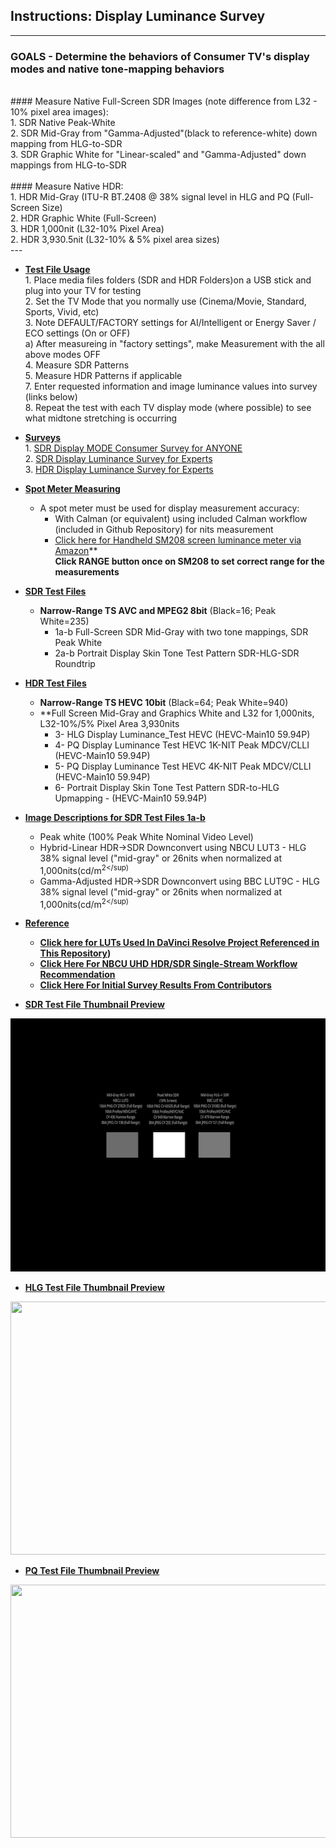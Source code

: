 ## Instructions: Display Luminance Survey<br/>
---
### GOALS - Determine the behaviors of Consumer TV's display modes and native tone-mapping behaviors
<br/>
#### Measure Native Full-Screen SDR Images (note difference from L32 - 10% pixel area images):<br/>
        1. SDR Native Peak-White<br/>
        2. SDR Mid-Gray from "Gamma-Adjusted"(black to reference-white) down mapping from HLG-to-SDR<br/>
        3. SDR Graphic White for "Linear-scaled" and "Gamma-Adjusted" down mappings from HLG-to-SDR<br/>
<br/>
#### Measure Native HDR:<br/>
        1. HDR Mid-Gray (ITU-R BT.2408 @ 38% signal level in HLG and PQ (Full-Screen Size) <br/>
        2. HDR Graphic White (Full-Screen)<br/>
        3. HDR 1,000nit (L32-10% Pixel Area)<br/>
        2. HDR 3,930.5nit (L32-10% & 5% pixel area sizes)<br/>
---

* **<ins>Test File Usage<ins>**<br/>
        1. Place media files folders (SDR and HDR Folders)on a USB stick and plug into your TV for testing<br/>
        2. Set the TV Mode that you normally use (Cinema/Movie, Standard, Sports, Vivid, etc)<br/>
        3. Note DEFAULT/FACTORY settings for AI/Intelligent or Energy Saver / ECO settings (On or OFF)<br/>
                a) After measureing in "factory settings", make Measurement with the all above modes OFF<br/>
        4. Measure SDR Patterns<br/>
        5. Measure HDR Patterns if applicable<br/>
        7. Enter requested information and image luminance values into survey (links below)<br/>
        8. Repeat the test with each TV display mode (where possible) to see what midtone stretching is occurring<br/>
    
* **<ins>Surveys<ins>**<br/>
        1. [SDR Display MODE Consumer Survey for ANYONE](https://forms.gle/7PX7YSNEz3odWzY29)<br/>
        2. [SDR Display Luminance Survey for Experts](https://forms.gle/MRcGhh8WgQVUkUSJ9)<br/>
        3. [HDR Display Luminance Survey for Experts](https://forms.gle/nFKsyX6bWNLTkdKt6)<br/>
    
* **<ins>Spot Meter Measuring<ins>**
    * A spot meter must be used for display measurement accuracy:
        * With Calman (or equivalent) using included Calman workflow (included in Github Repository) for nits measurement
        * [Click here for Handheld SM208 screen luminance meter via Amazon](https://www.amazon.com/gp/product/B00H050VEI/ref=ppx_yo_dt_b_asin_title_o00_s00?ie=UTF8&psc=1)**<br/>
                **Click RANGE button once on SM208 to set correct range for the measurements**

* **<ins>SDR Test Files<ins>**        
    * **Narrow-Range TS AVC and MPEG2 8bit** (Black=16; Peak White=235)
         * 1a-b Full-Screen SDR Mid-Gray with two tone mappings, SDR Peak White
         * 2a-b Portrait Display Skin Tone Test Pattern SDR-HLG-SDR Roundtrip 

* **<ins>HDR Test Files<ins>**
    * **Narrow-Range TS HEVC 10bit** (Black=64; Peak White=940)
    * **Full Screen Mid-Gray and Graphics White and L32 for 1,000nits, L32-10%/5% Pixel Area 3,930nits
         * 3- HLG Display Luminance_Test HEVC  (HEVC-Main10 59.94P)
         * 4- PQ Display Luminance Test HEVC 1K-NIT Peak MDCV/CLLI (HEVC-Main10 59.94P)
         * 5- PQ Display Luminance Test HEVC 4K-NIT Peak MDCV/CLLI (HEVC-Main10 59.94P)
         * 6- Portrait Display Skin Tone Test Pattern SDR-to-HLG Upmapping - (HEVC-Main10 59.94P)
 
* **<ins>Image Descriptions for SDR Test Files 1a-b<ins>**
    * Peak white (100% Peak White Nominal Video Level)
    * Hybrid-Linear HDR->SDR Downconvert using NBCU LUT3 - HLG 38% signal level ("mid-gray" or 26nits when normalized at 1,000nits(cd/m<sup>2</sup)
    * Gamma-Adjusted HDR->SDR Downconvert using BBC LUT9C - HLG 38% signal level ("mid-gray" or 26nits when normalized at 1,000nits(cd/m<sup>2</sup)

* **<ins>Reference<ins>**
    * **[Click here for LUTs Used In DaVinci Resolve Project Referenced in This Repository](https://github.com/digitaltvguy/NBCU-HDR-SDR-Single-Stream_Workflow_Recommendation/tree/main/LUTS_for_Software/HLG-to-from-SDR%20-%20Type%20III%20and%20Type%20I/For%20DaVinci%20Resolve%2017%20-%20Video%20Level%20Tag%20Added%20-%20Type%20III))**
    * **[Click Here For NBCU UHD HDR/SDR Single-Stream Workflow Recommendation](https://github.com/digitaltvguy/NBCU-HDR-SDR-Single-Stream_Workflow_Recommendation)**
    * **[Click Here For Initial Survey Results From Contributors](https://www.icloud.com/numbers/040HYTS0GVcpkB3gFGE275p_A#SDR_Display_Luminance_Level_Survey_Tallies)**
  
* **<ins>SDR Test File Thumbnail Preview<ins>**
<p align="center">
  <img width="720" height="405" src="https://github.com/digitaltvguy/SDR-Display-Luminance-Survey/blob/main/Additional_ref_files/thumbnail720SDR.jpg?raw=true">
</p>

* **<ins>HLG Test File Thumbnail Preview<ins>**
<p align="center">
  <img width="720" height="405" src="https://github.com/digitaltvguy/SDR-Display-Luminance-Survey/blob/main/Additional_ref_files/thumbnail720HLG.jpg?raw=true">
</p>

* **<ins>PQ Test File Thumbnail Preview<ins>**
<p align="center">
  <img width="720" height="405" src="https://github.com/digitaltvguy/SDR-Display-Luminance-Survey/blob/main/Additional_ref_files/thumbnail720PQ.jpg?raw=true">
</p>

